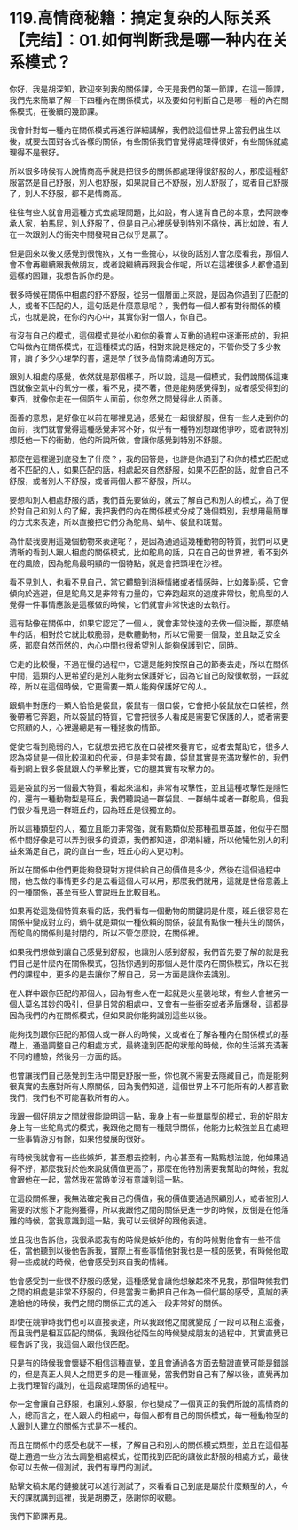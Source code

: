 # 119.高情商秘籍：搞定复杂的人际关系【完结】：01.如何判断我是哪一种内在关系模式？

你好，我是胡深知，歡迎來到我的關係課，今天是我們的第一節課，在這一節課，我們先來簡單了解一下四種內在關係模式，以及要如何判斷自己是哪一種的內在關係模式，在後續的幾節課。

我會針對每一種內在關係模式再進行詳細講解，我們說這個世界上當我們出生以後，就要去面對各式各樣的關係，有些關係我們會覺得處理得很好，有些關係就處理得不是很好。

所以很多時候有人說情商高手就是把很多的關係都處理得很舒服的人，那麼這種舒服當然是自己舒服，別人也舒服，如果說自己不舒服，別人舒服了，或者自己舒服了，別人不舒服，都不是情商高。

往往有些人就會用這種方式去處理問題，比如說，有人違背自己的本意，去阿諛奉承人家，拍馬屁，別人舒服了，但是自己心裡感覺到特別不痛快，再比如說，有人在一次跟別人的衝突中間發現自己似乎是贏了。

但是回來以後又感覺到很愧疚，又有一些擔心，以後的話別人會怎麼看我，那個人會不會再繼續跟我做朋友，或者說繼續再跟我合作呢，所以在這裡很多人都會遇到這樣的困難，我想告訴你的是。

很多時候在關係中相處的舒不舒服，從另一個層面上來說，是因為你遇到了匹配的人，或者不匹配的人，這句話是什麼意思呢？，我們每一個人都有對待關係的模式，也就是說，在你的內心中，其實你對一個人，你自己。

有沒有自己的模式，這個模式是從小和你的養育人互動的過程中逐漸形成的，我把它叫做內在關係模式，在這種模式的話，相對來說是穩定的，不管你受了多少教育，讀了多少心理學的書，還是學了很多高情商溝通的方式。

跟別人相處的感覺，依然就是那個樣子，所以說，這是一個模式，我們說關係這東西就像空氣中的氧分一樣，看不見，摸不著，但是能夠感覺得到，或者感受得到的東西，就像你走在一個陌生人面前，你忽然之間覺得此人面善。

面善的意思，是好像在以前在哪裡見過，感覺在一起很舒服，但有一些人走到你的面前，我們就會覺得這種感覺非常不好，似乎有一種特別想跟他爭吵，或者說特別想貶他一下的衝動，他的所說所做，會讓你感覺到特別不舒服。

那麼在這裡邊到底發生了什麼？，我的回答是，也許是你遇到了和你的模式匹配或者不匹配的人，如果匹配的話，相處起來自然舒服，如果不匹配的話，就會自己不舒服，或者別人不舒服，或者兩個人都不舒服，所以。

要想和別人相處舒服的話，我們首先要做的，就去了解自己和別人的模式，為了便於對自己和別人的了解，我把我們的內在關係模式分成了幾個類別，我想用最簡單的方式來表達，所以直接把它們分為鴕鳥、蝸牛、袋鼠和斑鷲。

為什麼我要用這幾個動物來表達呢？，是因為通過這幾種動物的特質，我們可以更清晰的看到人跟人相處的關係模式，比如鴕鳥的話，只在自己的世界裡，看不到外在的風險，因為鴕鳥最明顯的一個特點，就是會把頭埋在沙裡。

看不見別人，也看不見自己，當它體驗到消極情緒或者情感時，比如羞恥感，它會傾向於逃避，但是鴕鳥又是非常有力量的，它奔跑起來的速度非常快，鴕鳥型的人覺得一件事情應該是這樣做的時候，它們就會非常快速的去執行。

這有點像在關係中，如果它認定了一個人，就會非常快速的去做一個決斷，那麼蝸牛的話，相對於它就比較脆弱，是軟體動物，所以它需要一個殼，並且缺乏安全感，那麼自然而然的，內心中間也很希望別人能夠保護到它，同時。

它走的比較慢，不過在慢的過程中，它還是能夠按照自己的節奏去走，所以在關係中間，這類的人更希望的是別人能夠去保護好它，因為它自己的殼很軟弱，一踩就碎，所以在這個時候，它更需要一類人能夠保護好它的人。

跟蝸牛對應的一類人恰恰是袋鼠，袋鼠有一個口袋，它會把小袋鼠放在口袋裡，然後帶著它奔跑，所以袋鼠的特質，它會把很多人看成是需要它保護的人，或者需要它照顧的人，心裡邊總是有一種拯救的情節。

促使它看到脆弱的人，它就想去把它放在口袋裡來養育它，或者去幫助它，很多人認為袋鼠是一個比較溫和的代表，但是非常有趣，袋鼠其實是充滿攻擊性的，我們看到網上很多袋鼠跟人的拳擊比賽，它的腿其實有攻擊力的。

這是袋鼠的另一個最大特質，看起來溫和，非常有攻擊性，並且這種攻擊性是隱性的，還有一種動物型是班丘，我們聽說過一群袋鼠、一群蝸牛或者一群鴕鳥，但我們很少看見過一群班丘的，因為班丘是很獨立的。

所以這種類型的人，獨立且能力非常強，就有點類似於那種孤單英雄，他似乎在關係中間好像是可以弄到很多的資源，我們都知道，卻潮糾纏，所以他犧牲別人的利益來滿足自己，說的直白一些，班丘心的人更功利。

所以在關係中他們更能夠發現對方提供給自己的價值是多少，然後在這個過程中間，他去做的事情更多的是去看這個人可以用，那麼我們就用，這就是世俗意義上的一種關係，甚至有些人會說班丘比較自私。

如果再從這幾個特質來看的話，我們看每一個動物的關鍵詞是什麼，班丘很容易在關係中變成對立的，蝸牛就是類似一種依賴的關係，袋鼠有點像一種共生的關係，而鴕鳥的關係則是封閉的，所以不管怎麼說，在關係裡。

如果我們想做到讓自己感覺到舒服，也讓別人感到舒服，我們首先要了解的就是我們自己是什麼內在關係模式，包括你遇到的那個人是什麼內在關係模式，所以在我們的課程中，更多的是去讓你了解自己，另一方面是讓你去識別。

在人群中跟你匹配的那個人，因為有些人在一起就是火星裝地球，有些人會被另一個人莫名其妙的吸引，但是日常的相處中，又會有一些衝突或者矛盾爆發，這都是因為我們的內在關係模式，但如果說你能夠識別這些以後。

能夠找到跟你匹配的那個人或一群人的時候，又或者在了解各種內在關係模式的基礎上，通過調整自己的相處方式，最終達到匹配的狀態的時候，你的生活將充滿著不同的體驗，然後另一方面的話。

也會讓我們自己感覺到生活中間更舒服一些，你也就不需要去隱藏自己，而是能夠很真實的去應對所有人際關係，因為我們知道，這個世界上不可能所有的人都喜歡我們，我們也不可能喜歡所有的人。

我跟一個好朋友之間就很能說明這一點，我身上有一些單屬型的模式，我的好朋友身上有一些鴕鳥式的模式，我跟他之間有一種競爭關係，他能力比較強並且在處理一些事情游刃有餘，如果他發展的很好。

有時候我就會有一些些嫉妒，甚至想去控制，內心甚至有一點點想法說，他如果過得不好，那麼我對於他來說就價值更高了，那麼在他特別需要我幫助的時候，我就會跟他在一起，當然我在當時並沒有意識到這一點。

在這段關係裡，我無法確定我自己的價值，我的價值要通過照顧別人，或者被別人需要的狀態下才能夠獲得，所以我跟他之間的關係更進一步的時候，反倒是在他落難的時候，當我意識到這一點，我可以去很好的跟他表達。

並且我也告訴他，我很承認我有的時候是嫉妒他的，有的時候對他會有一些不信任，當他聽到以後他告訴我，實際上有些事情他對我也是一樣的感覺，有時候他取得一些成就的時候，他會感受到來自我的情緒。

他會感受到一些很不舒服的感覺，這種感覺會讓他想躲起來不見我，那個時候我們之間的相處是非常不舒服的，但是當我主動把自己作為一個代屬的感受，真誠的表達給他的時候，我們之間的關係正式的進入一段非常好的關係。

即使在競爭時我們也可以直接表達，所以我跟他之間就變成了一段可以相互滋養，而且我們是相互匹配的關係，我跟他從陌生的時候變成朋友的過程中，其實直覺已經告訴了我，我這個人跟他很匹配。

只是有的時候我會懷疑不相信這種直覺，並且會通過各方面去驗證直覺可能是錯誤的，但是真正人與人之間更多的是一種直覺，當我們對自己有了解以後，直覺再加上我們理智的識別，在這段處理關係的過程中。

你一定會讓自己舒服，也讓別人舒服，你也變成了一個真正的我們所說的高情商的人，總而言之，在人跟人的相處中，每個人都有自己的關係模式，每一種動物型的人跟別人建立的關係方式是不一樣的。

而且在關係中的感受也就不一樣，了解自己和別人的關係模式類型，並且在這個基礎上通過一些方法去調整相處模式，從而找到匹配的讓彼此舒服的相處方式，最後你可以去做一個測試，我們有專門的測試。

點擊文稿末尾的鏈接就可以進行測試了，來看看自己到底是屬於什麼類型的人，今天的課就講到這裡，我是胡勝芝，感謝你的收聽。

我們下節課再見。
